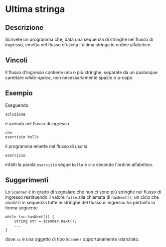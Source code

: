 Ultima stringa
==============

Descrizione
-----------

Scrivete un programma che, data una sequenza di stringhe nel flusso di ingresso,
emetta nel flusso d'uscita l'ultima stringa in ordine alfabetico.


Vincoli
-------

Il flusso d'ingresso contiene una o più stringhe, separate da un qualunque
carettare *white-space*, non necessariamente spazio o a-capo.


Esempio
-------

Eseguendo

    soluzione

e avendo nel flusso di ingresso

    che
    esercizio bello

il programma emette nel flusso di uscita

    esercizio

infatti la parola `esercizio` segue `bello` e `che` secondo l'ordine alfabetico.


Suggerimenti
------------

Lo `Scanner` è in grado di segnalare che non ci sono più stringhe nel flusso di
ingresso restituendo il valore `false` alla chiamata di `hasNext()`; un ciclo
che analizzi in sequenza tutte le stringhe del flusso di ingresso ha pertanto la
forma seguente

    while (sc.hasNext()) {
        String str = scanner.next();
        ...
    }

dove `sc` è una oggetto di tipo `Scanner` opportunamente istanziato.
